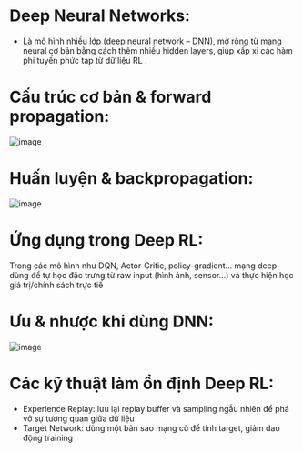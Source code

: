 # Deep Neural Networks:
- Là mô hình nhiều lớp (deep neural network – DNN), mở rộng từ mạng neural cơ bản bằng cách thêm nhiều hidden layers, giúp xấp xỉ các hàm phi tuyến phức tạp từ dữ liệu RL .
# Cấu trúc cơ bản & forward propagation:
![image](https://github.com/user-attachments/assets/620743a0-1baa-4eb0-aad9-f3511cb25b93)
# Huấn luyện & backpropagation:
![image](https://github.com/user-attachments/assets/65e619a2-20d2-434a-95e5-5d14aa30912d)
# Ứng dụng trong Deep RL:
Trong các mô hình như DQN, Actor‑Critic, policy-gradient… mạng deep dùng để tự học đặc trưng từ raw input (hình ảnh, sensor…) và thực hiện học giá trị/chính sách trực tiế
# Ưu & nhược khi dùng DNN:
![image](https://github.com/user-attachments/assets/23aec319-605f-4939-be52-d10f4f108ea3)
# Các kỹ thuật làm ổn định Deep RL:
- Experience Replay: lưu lại replay buffer và sampling ngẫu nhiên để phá vỡ sự tương quan giữa dữ liệu
- Target Network: dùng một bản sao mạng cũ để tính target, giảm dao động training




